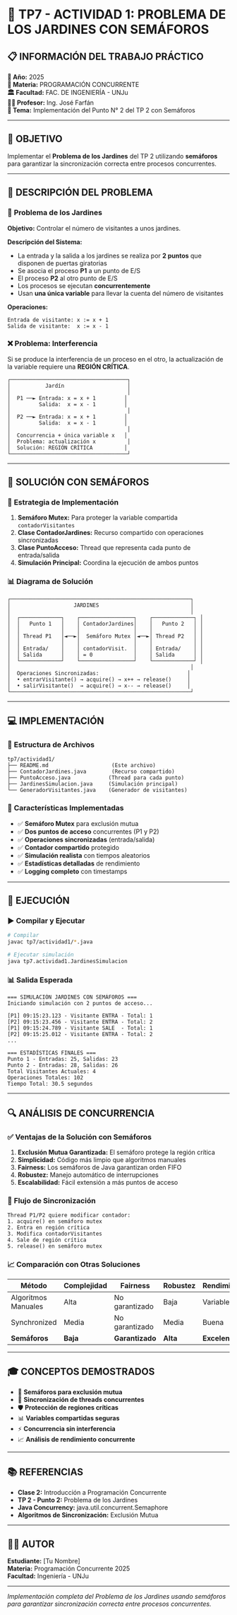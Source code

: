 # 🌳 TP7 - ACTIVIDAD 1: PROBLEMA DE LOS JARDINES CON SEMÁFOROS

## 📋 **INFORMACIÓN DEL TRABAJO PRÁCTICO**

**📅 Año:** 2025  
**🏫 Materia:** PROGRAMACIÓN CONCURRENTE  
**🏛️ Facultad:** FAC. DE INGENIERÍA - UNJu  
**👨‍🏫 Profesor:** Ing. José Farfán  
**📖 Tema:** Implementación del Punto N° 2 del TP 2 con Semáforos

---

## 🎯 **OBJETIVO**

Implementar el **Problema de los Jardines** del TP 2 utilizando **semáforos** para garantizar la sincronización correcta entre procesos concurrentes.

---

## 📝 **DESCRIPCIÓN DEL PROBLEMA**

### 🌳 **Problema de los Jardines**

**Objetivo:** Controlar el número de visitantes a unos jardines.

**Descripción del Sistema:**
- La entrada y la salida a los jardines se realiza por **2 puntos** que disponen de puertas giratorias
- Se asocia el proceso **P1** a un punto de E/S
- El proceso **P2** al otro punto de E/S  
- Los procesos se ejecutan **concurrentemente**
- Usan **una única variable** para llevar la cuenta del número de visitantes

**Operaciones:**
```
Entrada de visitante: x := x + 1
Salida de visitante:  x := x - 1
```

### ❌ **Problema: Interferencia**

Si se produce la interferencia de un proceso en el otro, la actualización de la variable requiere una **REGIÓN CRÍTICA**.

```
┌─────────────────────────────────────┐
│           Jardín                    │
│                                     │
│  P1 ──► Entrada: x = x + 1         │
│         Salida:  x = x - 1         │
│                                     │
│  P2 ──► Entrada: x = x + 1         │
│         Salida:  x = x - 1         │
│                                     │
│  Concurrencia + única variable x   │
│  Problema: actualización x          │
│  Solución: REGIÓN CRÍTICA          │
└─────────────────────────────────────┘
```

---

## 🚦 **SOLUCIÓN CON SEMÁFOROS**

### 🔧 **Estrategia de Implementación**

1. **Semáforo Mutex:** Para proteger la variable compartida `contadorVisitantes`
2. **Clase ContadorJardines:** Recurso compartido con operaciones sincronizadas
3. **Clase PuntoAcceso:** Thread que representa cada punto de entrada/salida
4. **Simulación Principal:** Coordina la ejecución de ambos puntos

### 📊 **Diagrama de Solución**

```
┌─────────────────────────────────────────────────────────┐
│                    JARDINES                             │
│                                                         │
│  ┌─────────────┐    ┌─────────────────┐    ┌─────────────┐ │
│  │   Punto 1   │    │ ContadorJardines│    │   Punto 2   │ │
│  │             │    │                 │    │             │ │
│  │ Thread P1   │◄──►│  Semáforo Mutex │◄──►│ Thread P2   │ │
│  │             │    │                 │    │             │ │
│  │ Entrada/    │    │ contadorVisit.  │    │ Entrada/    │ │
│  │ Salida      │    │ = 0             │    │ Salida      │ │
│  └─────────────┘    └─────────────────┘    └─────────────┘ │
│                                                         │
│  Operaciones Sincronizadas:                            │
│  • entrarVisitante() → acquire() → x++ → release()     │
│  • salirVisitante()  → acquire() → x-- → release()     │
└─────────────────────────────────────────────────────────┘
```

---

## 💻 **IMPLEMENTACIÓN**

### 📁 **Estructura de Archivos**

```
tp7/actividad1/
├── README.md                    (Este archivo)
├── ContadorJardines.java        (Recurso compartido)
├── PuntoAcceso.java            (Thread para cada punto)
├── JardinesSimulacion.java     (Simulación principal)
└── GeneradorVisitantes.java    (Generador de visitantes)
```

### 🔑 **Características Implementadas**

- ✅ **Semáforo Mutex** para exclusión mutua
- ✅ **Dos puntos de acceso** concurrentes (P1 y P2)
- ✅ **Operaciones sincronizadas** (entrada/salida)
- ✅ **Contador compartido** protegido
- ✅ **Simulación realista** con tiempos aleatorios
- ✅ **Estadísticas detalladas** de rendimiento
- ✅ **Logging completo** con timestamps

---

## 🚀 **EJECUCIÓN**

### ▶️ **Compilar y Ejecutar**

```bash
# Compilar
javac tp7/actividad1/*.java

# Ejecutar simulación
java tp7.actividad1.JardinesSimulacion
```

### 📊 **Salida Esperada**

```
=== SIMULACIÓN JARDINES CON SEMÁFOROS ===
Iniciando simulación con 2 puntos de acceso...

[P1] 09:15:23.123 - Visitante ENTRA - Total: 1
[P2] 09:15:23.456 - Visitante ENTRA - Total: 2
[P1] 09:15:24.789 - Visitante SALE  - Total: 1
[P2] 09:15:25.012 - Visitante ENTRA - Total: 2
...

=== ESTADÍSTICAS FINALES ===
Punto 1 - Entradas: 25, Salidas: 23
Punto 2 - Entradas: 28, Salidas: 26
Total Visitantes Actuales: 4
Operaciones Totales: 102
Tiempo Total: 30.5 segundos
```

---

## 🔍 **ANÁLISIS DE CONCURRENCIA**

### ✅ **Ventajas de la Solución con Semáforos**

1. **Exclusión Mutua Garantizada:** El semáforo protege la región crítica
2. **Simplicidad:** Código más limpio que algoritmos manuales
3. **Fairness:** Los semáforos de Java garantizan orden FIFO
4. **Robustez:** Manejo automático de interrupciones
5. **Escalabilidad:** Fácil extensión a más puntos de acceso

### 🔄 **Flujo de Sincronización**

```
Thread P1/P2 quiere modificar contador:
1. acquire() en semáforo mutex
2. Entra en región crítica
3. Modifica contadorVisitantes
4. Sale de región crítica  
5. release() en semáforo mutex
```

### 📈 **Comparación con Otras Soluciones**

| Método | Complejidad | Fairness | Robustez | Rendimiento |
|--------|-------------|----------|----------|-------------|
| Algoritmos Manuales | Alta | No garantizado | Baja | Variable |
| Synchronized | Media | No garantizado | Media | Buena |
| **Semáforos** | **Baja** | **Garantizado** | **Alta** | **Excelente** |

---

## 🎓 **CONCEPTOS DEMOSTRADOS**

- 🚦 **Semáforos para exclusión mutua**
- 🔄 **Sincronización de threads concurrentes**
- 🛡️ **Protección de regiones críticas**
- 📊 **Variables compartidas seguras**
- ⚡ **Concurrencia sin interferencia**
- 📈 **Análisis de rendimiento concurrente**

---

## 📚 **REFERENCIAS**

- **Clase 2:** Introducción a Programación Concurrente
- **TP 2 - Punto 2:** Problema de los Jardines
- **Java Concurrency:** java.util.concurrent.Semaphore
- **Algoritmos de Sincronización:** Exclusión Mutua

---

## 👨‍💻 **AUTOR**

**Estudiante:** [Tu Nombre]  
**Materia:** Programación Concurrente 2025  
**Facultad:** Ingeniería - UNJu

---

*Implementación completa del Problema de los Jardines usando semáforos para garantizar sincronización correcta entre procesos concurrentes.*
